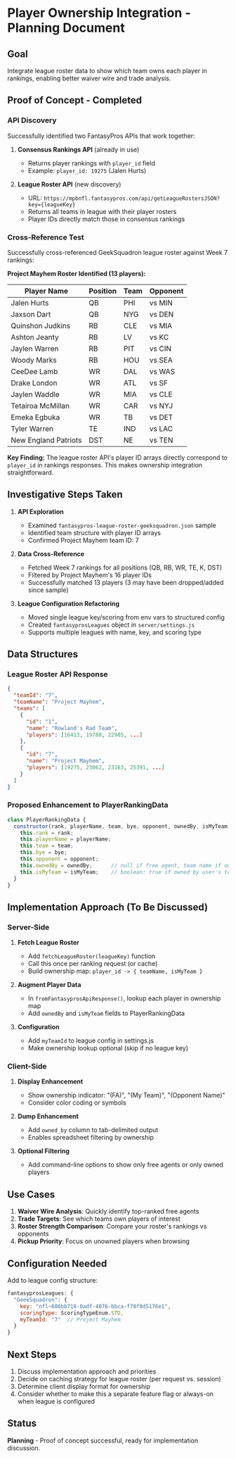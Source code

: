 # Player Ownership Integration - Planning Document

## Goal

Integrate league roster data to show which team owns each player in rankings, enabling better waiver wire and trade analysis.

## Proof of Concept - Completed

### API Discovery

Successfully identified two FantasyPros APIs that work together:

1. **Consensus Rankings API** (already in use)
   - Returns player rankings with `player_id` field
   - Example: `player_id: 19275` (Jalen Hurts)

2. **League Roster API** (new discovery)
   - URL: `https://mpbnfl.fantasypros.com/api/getLeagueRostersJSON?key={leagueKey}`
   - Returns all teams in league with their player rosters
   - Player IDs directly match those in consensus rankings

### Cross-Reference Test

Successfully cross-referenced GeekSquadron league roster against Week 7 rankings:

**Project Mayhem Roster Identified (13 players):**

| Player Name          | Position | Team | Opponent  |
|---------------------|----------|------|-----------|
| Jalen Hurts         | QB       | PHI  | vs MIN    |
| Jaxson Dart         | QB       | NYG  | vs DEN    |
| Quinshon Judkins    | RB       | CLE  | vs MIA    |
| Ashton Jeanty       | RB       | LV   | vs KC     |
| Jaylen Warren       | RB       | PIT  | vs CIN    |
| Woody Marks         | RB       | HOU  | vs SEA    |
| CeeDee Lamb         | WR       | DAL  | vs WAS    |
| Drake London        | WR       | ATL  | vs SF     |
| Jaylen Waddle       | WR       | MIA  | vs CLE    |
| Tetairoa McMillan   | WR       | CAR  | vs NYJ    |
| Emeka Egbuka        | WR       | TB   | vs DET    |
| Tyler Warren        | TE       | IND  | vs LAC    |
| New England Patriots| DST      | NE   | vs TEN    |

**Key Finding:** The league roster API's player ID arrays directly correspond to `player_id` in rankings responses. This makes ownership integration straightforward.

## Investigative Steps Taken

1. **API Exploration**
   - Examined `fantasypros-league-roster-geeksquadron.json` sample
   - Identified team structure with player ID arrays
   - Confirmed Project Mayhem team ID: 7

2. **Data Cross-Reference**
   - Fetched Week 7 rankings for all positions (QB, RB, WR, TE, K, DST)
   - Filtered by Project Mayhem's 16 player IDs
   - Successfully matched 13 players (3 may have been dropped/added since sample)

3. **League Configuration Refactoring**
   - Moved single league key/scoring from env vars to structured config
   - Created `fantasyprosLeagues` object in `server/settings.js`
   - Supports multiple leagues with name, key, and scoring type

## Data Structures

### League Roster API Response

```json
{
  "teamId": "7",
  "teamName": "Project Mayhem",
  "teams": [
    {
      "id": "1",
      "name": "Rowland's Rad Team",
      "players": [16413, 19788, 22985, ...]
    },
    {
      "id": "7",
      "name": "Project Mayhem",
      "players": [19275, 23062, 23163, 25391, ...]
    }
  ]
}
```

### Proposed Enhancement to PlayerRankingData

```javascript
class PlayerRankingData {
  constructor(rank, playerName, team, bye, opponent, ownedBy, isMyTeam) {
    this.rank = rank;
    this.playerName = playerName;
    this.team = team;
    this.bye = bye;
    this.opponent = opponent;
    this.ownedBy = ownedBy;      // null if free agent, team name if owned
    this.isMyTeam = isMyTeam;    // boolean: true if owned by user's team
  }
}
```

## Implementation Approach (To Be Discussed)

### Server-Side

1. **Fetch League Roster**
   - Add `fetchLeagueRoster(leagueKey)` function
   - Call this once per ranking request (or cache)
   - Build ownership map: `player_id -> { teamName, isMyTeam }`

2. **Augment Player Data**
   - In `fromFantasyprosApiResponse()`, lookup each player in ownership map
   - Add `ownedBy` and `isMyTeam` fields to PlayerRankingData

3. **Configuration**
   - Add `myTeamId` to league config in settings.js
   - Make ownership lookup optional (skip if no league key)

### Client-Side

1. **Display Enhancement**
   - Show ownership indicator: "(FA)", "(My Team)", "(Opponent Name)"
   - Consider color coding or symbols

2. **Dump Enhancement**
   - Add `owned_by` column to tab-delimited output
   - Enables spreadsheet filtering by ownership

3. **Optional Filtering**
   - Add command-line options to show only free agents or only owned players

## Use Cases

1. **Waiver Wire Analysis**: Quickly identify top-ranked free agents
2. **Trade Targets**: See which teams own players of interest
3. **Roster Strength Comparison**: Compare your roster's rankings vs opponents
4. **Pickup Priority**: Focus on unowned players when browsing

## Configuration Needed

Add to league config structure:

```javascript
fantasyprosLeagues: {
  "GeekSquadron": {
    key: "nfl~686bb718-0adf-4076-bbca-f78f0d5176e1",
    scoringType: ScoringTypeEnum.STD,
    myTeamId: "7"  // Project Mayhem
  }
}
```

## Next Steps

1. Discuss implementation approach and priorities
2. Decide on caching strategy for league roster (per request vs. session)
3. Determine client display format for ownership
4. Consider whether to make this a separate feature flag or always-on when league is configured

## Status

**Planning** - Proof of concept successful, ready for implementation discussion.
